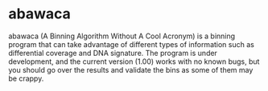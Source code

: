# abawaca
abawaca (A Binning Algorithm Without A Cool Acronym) is a binning program that can take advantage of different types of information such as differential coverage and DNA signature. The program is under development, and the current version (1.00) works with no known bugs, but you should go over the results and validate the bins as some of them may be crappy.
